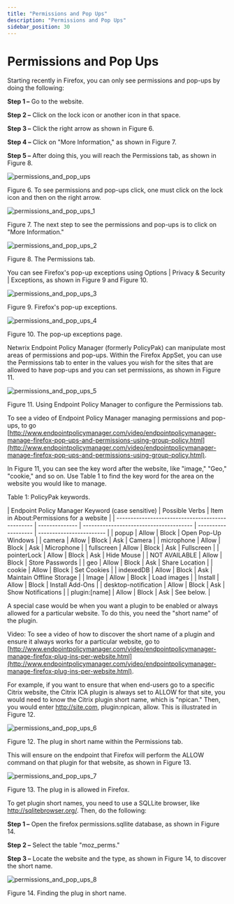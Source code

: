 ```yaml
---
title: "Permissions and Pop Ups"
description: "Permissions and Pop Ups"
sidebar_position: 30
---
```


# Permissions and Pop Ups

Starting recently in Firefox, you can only see permissions and pop-ups by doing the following:

**Step 1 –** Go to the website.

**Step 2 –** Click on the lock icon or another icon in that space.

**Step 3 –** Click the right arrow as shown in Figure 6.

**Step 4 –** Click on "More Information," as shown in Figure 7.

**Step 5 –** After doing this, you will reach the Permissions tab, as shown in Figure 8.

![permissions_and_pop_ups](/images/endpointpolicymanager/applicationsettings/preconfigured/firefox/permissions_and_pop_ups.webp)

Figure 6. To see permissions and pop-ups click, one must click on the lock icon and then on the
right arrow.

![permissions_and_pop_ups_1](/images/endpointpolicymanager/applicationsettings/preconfigured/firefox/permissions_and_pop_ups_1.webp)

Figure 7. The next step to see the permissions and pop-ups is to click on "More Information."

![permissions_and_pop_ups_2](/images/endpointpolicymanager/applicationsettings/preconfigured/firefox/permissions_and_pop_ups_2.webp)

Figure 8. The Permissions tab.

You can see Firefox's pop-up exceptions using Options | Privacy & Security | Exceptions, as shown in
Figure 9 and Figure 10.

![permissions_and_pop_ups_3](/images/endpointpolicymanager/applicationsettings/preconfigured/firefox/permissions_and_pop_ups_3.webp)

Figure 9. Firefox's pop-up exceptions.

![permissions_and_pop_ups_4](/images/endpointpolicymanager/applicationsettings/preconfigured/firefox/permissions_and_pop_ups_4.webp)

Figure 10. The pop-up exceptions page.

Netwrix Endpoint Policy Manager (formerly PolicyPak) can manipulate most areas of permissions and
pop-ups. Within the Firefox AppSet, you can use the Permissions tab to enter in the values you wish
for the sites that are allowed to have pop-ups and you can set permissions, as shown in Figure 11.

![permissions_and_pop_ups_5](/images/endpointpolicymanager/applicationsettings/preconfigured/firefox/permissions_and_pop_ups_5.webp)

Figure 11. Using Endpoint Policy Manager to configure the Permissions tab.

To see a video of Endpoint Policy Manager managing permissions and pop-ups, to go
[http://www.endpointpolicymanager.com/video/endpointpolicymanager-manage-firefox-pop-ups-and-permissions-using-group-policy.html](http://www.endpointpolicymanager.com/video/endpointpolicymanager-manage-firefox-pop-ups-and-permissions-using-group-policy.html).

In Figure 11, you can see the key word after the website, like "image," "Geo," "cookie," and so on.
Use Table 1 to find the key word for the area on the website you would like to manage.

Table 1: PolicyPak keywords.

| Endpoint Policy Manager Keyword (case sensitive) | Possible Verbs | Item in About:Permissions for a website |
| ------------------------------------------------ | -------------- | --------------------------------------- | ------------------- | ------------------------ |
| popup                                            | Allow          | Block                                   | Open Pop-Up Windows |
| camera                                           | Allow          | Block                                   | Ask                 | Camera                   |
| microphone                                       | Allow          | Block                                   | Ask                 | Microphone               |
| fullscreen                                       | Allow          | Block                                   | Ask                 | Fullscreen               |
| pointerLock                                      | Allow          | Block                                   | Ask                 | Hide Mouse               |
| NOT AVAILABLE                                    | Allow          | Block                                   | Store Passwords     |
| geo                                              | Allow          | Block                                   | Ask                 | Share Location           |
| cookie                                           | Allow          | Block                                   | Set Cookies         |
| indexedDB                                        | Allow          | Block                                   | Ask                 | Maintain Offline Storage |
| Image                                            | Allow          | Block                                   | Load images         |
| Install                                          | Allow          | Block                                   | Install Add-Ons     |
| desktop-notification                             | Allow          | Block                                   | Ask                 | Show Notifications       |
| plugin:[name]                                    | Allow          | Block                                   | Ask                 | See below.               |

A special case would be when you want a plugin to be enabled or always allowed for a particular
website. To do this, you need the "short name" of the plugin.

Video: To see a video of how to discover the short name of a plugin and ensure it always works for a
particular website, go to
[http://www.endpointpolicymanager.com/video/endpointpolicymanager-manage-firefox-plug-ins-per-website.html](http://www.endpointpolicymanager.com/video/endpointpolicymanager-manage-firefox-plug-ins-per-website.html).

For example, if you want to ensure that when end-users go to a specific Citrix website, the Citrix
ICA plugin is always set to ALLOW for that site, you would need to know the Citrix plugin short
name, which is "npican." Then, you would enter http://site.com, plugin:npican, allow. This is
illustrated in Figure 12.

![permissions_and_pop_ups_6](/images/endpointpolicymanager/applicationsettings/preconfigured/firefox/permissions_and_pop_ups_6.webp)

Figure 12. The plug in short name within the Permissions tab.

This will ensure on the endpoint that Firefox will perform the ALLOW command on that plugin for that
website, as shown in Figure 13.

![permissions_and_pop_ups_7](/images/endpointpolicymanager/applicationsettings/preconfigured/firefox/permissions_and_pop_ups_7.webp)

Figure 13. The plug in is allowed in Firefox.

To get plugin short names, you need to use a SQLLite browser, like http://sqlitebrowser.org/. Then,
do the following:

**Step 1 –** Open the firefox permissions.sqllite database, as shown in Figure 14.

**Step 2 –** Select the table "moz_perms."

**Step 3 –** Locate the website and the type, as shown in Figure 14, to discover the short name.

![permissions_and_pop_ups_8](/images/endpointpolicymanager/applicationsettings/preconfigured/firefox/permissions_and_pop_ups_8.webp)

Figure 14. Finding the plug in short name.
